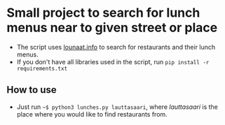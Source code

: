 # Small project to search for lunch menus near to given street or place
- The script uses [lounaat.info](https://lounaat.info) to search for restaurants and their lunch menus.
- If you don't have all libraries used in the script, run ```pip install -r requirements.txt```

## How to use
- Just run ```~$ python3 lunches.py lauttasaari```, where _lauttasaari_ is the place where you would like to find restaurants from.
